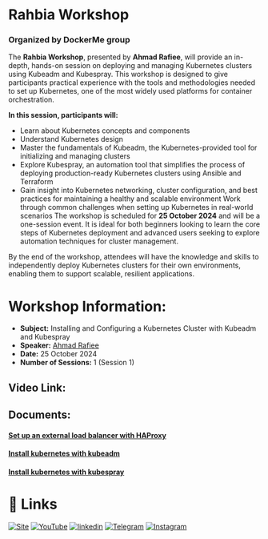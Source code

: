 
# Rahbia Workshop
### Organized by DockerMe group
The **Rahbia Workshop**, presented by **Ahmad Rafiee**, will provide an in-depth, hands-on session on deploying and managing Kubernetes clusters using Kubeadm and Kubespray. This workshop is designed to give participants practical experience with the tools and methodologies needed to set up Kubernetes, one of the most widely used platforms for container orchestration.

**In this session, participants will:**
  - Learn about Kubernetes concepts and components
  - Understand Kubernetes design
  - Master the fundamentals of Kubeadm, the Kubernetes-provided tool for initializing and managing clusters
  - Explore Kubespray, an automation tool that simplifies the process of deploying production-ready Kubernetes clusters using Ansible and Terraform
  - Gain insight into Kubernetes networking, cluster configuration, and best practices for maintaining a healthy and scalable environment
Work through common challenges when setting up Kubernetes in real-world scenarios
The workshop is scheduled for **25 October 2024** and will be a one-session event. It is ideal for both beginners looking to learn the core steps of Kubernetes deployment and advanced users seeking to explore automation techniques for cluster management.

By the end of the workshop, attendees will have the knowledge and skills to independently deploy Kubernetes clusters for their own environments, enabling them to support scalable, resilient applications.



# Workshop Information:
  - **Subject:** Installing and Configuring a Kubernetes Cluster with Kubeadm and Kubespray
  - **Speaker:** [Ahmad Rafiee](https://www.linkedin.com/in/ahmad-rafiee)
  - **Date:** 25 October 2024
  - **Number of Sessions:** 1 (Session 1)

## Video Link:


## Documents:
#### [Set up an external load balancer with HAProxy](../../kubernetes/cluster-setup/multi-node/load-balancer/ReadMe.md)
#### [Install kubernetes with kubeadm](../../kubernetes/cluster-setup/multi-node/kubeadm/ReadMe.md)
#### [Install kubernetes with kubespray](../../kubernetes/cluster-setup/multi-node/kubespray/ReadMe.md)




# 🔗 Links
[![Site](https://img.shields.io/badge/Dockerme.ir-0A66C2?style=for-the-badge&logo=docker&logoColor=white)](https://dockerme.ir/)
[![YouTube](https://img.shields.io/badge/youtube-FF0000?style=for-the-badge&logo=youtube&logoColor=white)](https://youtube.com/@dockerme)
[![linkedin](https://img.shields.io/badge/linkedin-0A66C2?style=for-the-badge&logo=linkedin&logoColor=white)](https://www.linkedin.com/in/ahmad-rafiee/)
[![Telegram](https://img.shields.io/badge/telegram-0A66C2?style=for-the-badge&logo=telegram&logoColor=white)](https://t.me/dockerme)
[![Instagram](https://img.shields.io/badge/instagram-FF0000?style=for-the-badge&logo=instagram&logoColor=white)](https://instagram.com/dockerme)